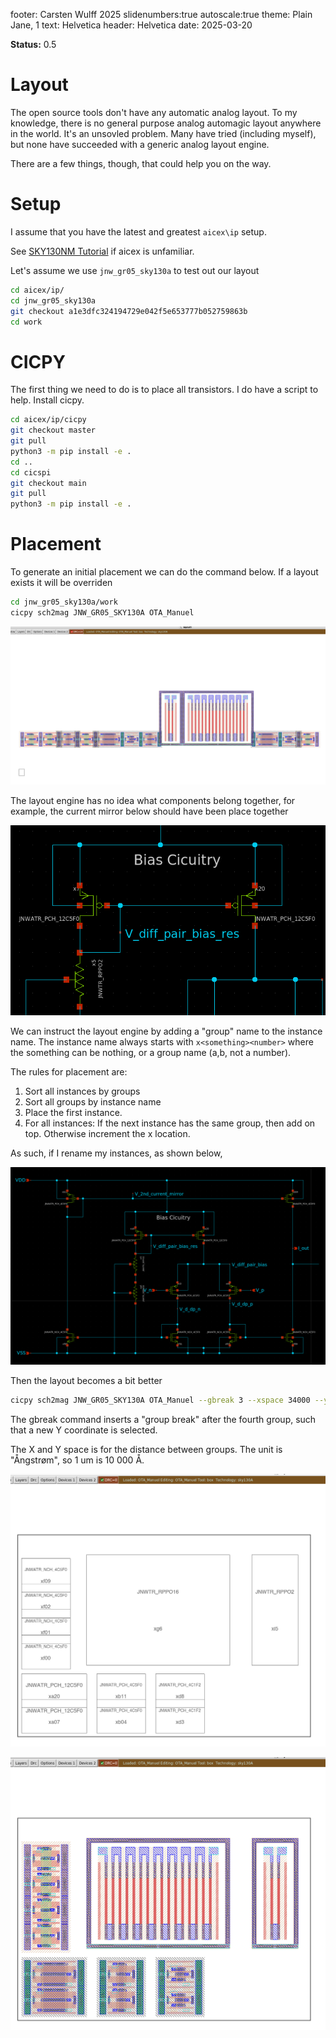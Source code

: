 footer: Carsten Wulff 2025
slidenumbers:true
autoscale:true
theme: Plain Jane, 1
text:  Helvetica
header:  Helvetica
date: 2025-03-20

<!--pan_title: Layout Generation-->

**Status:** 0.5

# Layout

The open source tools don't have any automatic analog layout. To my knowledge,
there is no general purpose analog automagic layout anywhere in the world. It's an unsovled problem.
Many have tried (including myself), but none have succeeded with a generic
analog layout engine.

There are a few things, though, that could help you on the way.

# Setup

I assume that you have the latest and greatest `aicex\ip` setup. 

See [SKY130NM
Tutorial](https://analogicus.com/aic2025/2025/01/01/Sky130nm-tutorial.html) if
aicex is unfamiliar.


Let's assume we use `jnw_gr05_sky130a` to test out our layout 

```bash
cd aicex/ip/
cd jnw_gr05_sky130a
git checkout a1e3dfc324194729e042f5e653777b052759863b
cd work
```

# CICPY

The first thing we need to do is to place all transistors. I do have a script to
help. Install cicpy. 

```bash 
cd aicex/ip/cicpy
git checkout master
git pull 
python3 -m pip install -e .
cd ..
cd cicspi 
git checkout main 
git pull
python3 -m pip install -e .
```

# Placement 

To generate an initial placement we can do the command below. If a layout exists
it will be overriden

```bash 
cd jnw_gr05_sky130a/work 
cicpy sch2mag JNW_GR05_SKY130A OTA_Manuel
```

![](../media/layout_ota_m1.png)

The layout engine has no idea what components belong together, for example, the
current mirror below should have been place together 

![](../media/sch_ota_m1.png)

We can instruct the layout engine by adding a "group" name to the instance name.
The instance name always starts with `x<something><number>` where the something
can be nothing, or a group name (a,b, not a number).

The rules for placement are:

1. Sort all instances by groups 
1. Sort all groups by instance name 
1. Place the first instance. 
1. For all instances: If the next instance has the same group, then add on top.
Otherwise increment the x location.

As such, if I rename my instances, as shown below, 

![](../media/sch_ota_m2.png)

Then the layout becomes a bit better 

```bash 
cicpy sch2mag JNW_GR05_SKY130A OTA_Manuel --gbreak 3 --xspace 34000 --yspace 30000
```

The gbreak command inserts a "group break" after the fourth group, such that a
new Y coordinate is selected.

The X and Y space is for the distance between groups. The unit is "Ångstrøm", so
1 um is 10 000 Å. 

![](../media/layout_ota_m2.png)

![](../media/layout_ota_m3.png)











